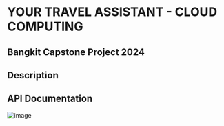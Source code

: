 # YOUR TRAVEL ASSISTANT - CLOUD COMPUTING

## Bangkit Capstone Project 2024

## Description

## API Documentation
![image](https://github.com/user-attachments/assets/ba1afab8-4d42-4e57-ad0f-ee1aeadb0012)

